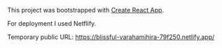 This project was bootstrapped with [Create React App](https://github.com/facebook/create-react-app).

For deployment I used Netflify.

Temporary public URL: https://blissful-varahamihira-79f250.netlify.app/
